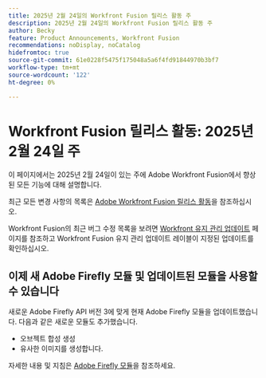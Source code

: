 ```yaml
---
title: 2025년 2월 24일의 Workfront Fusion 릴리스 활동 주
description: 2025년 2월 24일의 Workfront Fusion 릴리스 활동 주
author: Becky
feature: Product Announcements, Workfront Fusion
recommendations: noDisplay, noCatalog
hidefromtoc: true
source-git-commit: 61e0228f5475f175048a5a6f4fd91844970b3bf7
workflow-type: tm+mt
source-wordcount: '122'
ht-degree: 0%

---
```


# Workfront Fusion 릴리스 활동: 2025년 2월 24일 주

이 페이지에서는 2025년 2월 24일이 있는 주에 Adobe Workfront Fusion에서 향상된 모든 기능에 대해 설명합니다.

최근 모든 변경 사항의 목록은 [Adobe Workfront Fusion 릴리스 활동](/help/workfront-fusion/fusion-product-releases/fusion-release-activity.md)을 참조하십시오.

Workfront Fusion의 최근 버그 수정 목록을 보려면 [Workfront 유지 관리 업데이트](https://experienceleague.adobe.com/ko/docs/workfront-known-issues/releases/current-updates) 페이지를 참조하고 Workfront Fusion 유지 관리 업데이트 레이블이 지정된 업데이트를 확인하십시오.

## 이제 새 Adobe Firefly 모듈 및 업데이트된 모듈을 사용할 수 있습니다

새로운 Adobe Firefly API 버전 3에 맞게 현재 Adobe Firefly 모듈을 업데이트했습니다. 다음과 같은 새로운 모듈도 추가했습니다.

* 오브젝트 합성 생성
* 유사한 이미지를 생성합니다.

자세한 내용 및 지침은 [Adobe Firefly 모듈](/help/workfront-fusion/references/apps-and-modules/adobe-connectors/adobe-firefly-modules.md)을 참조하세요.


